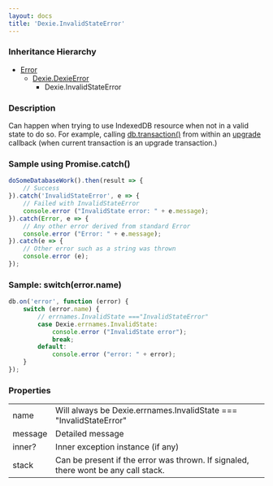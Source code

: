 ```yaml
---
layout: docs
title: 'Dexie.InvalidStateError'
---
```


### Inheritance Hierarchy

* [Error](https://developer.mozilla.org/en-US/docs/Web/JavaScript/Reference/Global_Objects/Error)
  * [Dexie.DexieError](/docs/DexieErrors/DexieError)
    * Dexie.InvalidStateError

### Description 

Can happen when trying to use IndexedDB resource when not in a valid state to do so. For example, calling [db.transaction()](/docs/Dexie/Dexie.transaction()) from within an [upgrade](/docs/Version/Version.upgrade()) callback (when current transaction is an upgrade transaction.)

### Sample using Promise.catch()

```javascript
doSomeDatabaseWork().then(result => {
    // Success
}).catch('InvalidStateError', e => {
    // Failed with InvalidStateError
    console.error ("InvalidState error: " + e.message);
}).catch(Error, e => {
    // Any other error derived from standard Error
    console.error ("Error: " + e.message);
}).catch(e => {
    // Other error such as a string was thrown
    console.error (e);
});
```

### Sample: switch(error.name)

```javascript
db.on('error', function (error) {
    switch (error.name) {
        // errnames.InvalidState ==="InvalidStateError"
        case Dexie.errnames.InvalidState:
            console.error ("InvalidState error");
            break;
        default:
            console.error ("error: " + error);
    }
});
```

### Properties

<table>
<tr><td>name</td><td>Will always be Dexie.errnames.InvalidState === "InvalidStateError"</td></tr>
<tr><td>message</td><td>Detailed message</td></tr>
<tr><td>inner?</td><td>Inner exception instance (if any)</td></tr>
<tr><td>stack</td><td>Can be present if the error was thrown. If signaled, there wont be any call stack.</td></tr>
</table>
